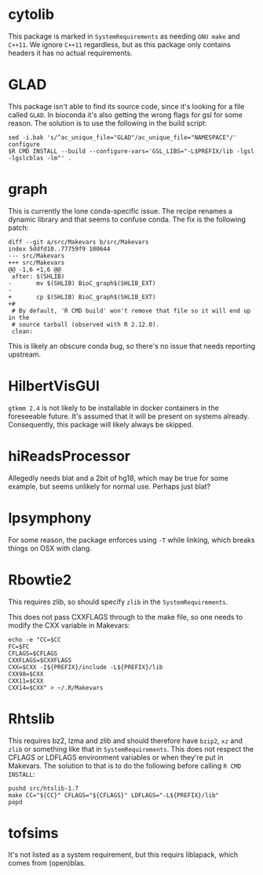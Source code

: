 # cytolib

This package is marked in `SystemRequirements` as needing `GNU make` and `C++11`. We ignore `C++11` regardless, but as this package only contains headers it has no actual requirements.

# GLAD

This package isn't able to find its source code, since it's looking for a file called `GLAD`. In bioconda it's also getting the wrong flags for gsl for some reason. The solution is to use the following in the build script:

    sed -i.bak 's/^ac_unique_file="GLAD"/ac_unique_file="NAMESPACE"/' configure
    $R CMD INSTALL --build --configure-vars='GSL_LIBS="-L$PREFIX/lib -lgsl -lgslcblas -lm"' .

# graph

This is currently the lone conda-specific issue. The recipe renames a dynamic library and that seems to confuse conda. The fix is the following patch:

    diff --git a/src/Makevars b/src/Makevars
    index 5ddfd10..77759f9 100644
    --- src/Makevars
    +++ src/Makevars
    @@ -1,6 +1,6 @@
     after: $(SHLIB)
    -       mv $(SHLIB) BioC_graph$(SHLIB_EXT)
    -
    +       cp $(SHLIB) BioC_graph$(SHLIB_EXT)
    +#
     # By default, 'R CMD build' won't remove that file so it will end up in the
     # source tarball (observed with R 2.12.0).
     clean:

This is likely an obscure conda bug, so there's no issue that needs reporting upstream.

# HilbertVisGUI

`gtkmm 2.4` is not likely to be installable in docker containers in the foreseeable future. It's assumed that it will be present on systems already. Consequently, this package will likely always be skipped.

# hiReadsProcessor

Allegedly needs blat and a 2bit of hg18, which may be true for some example, but seems unlikely for normal use. Perhaps just blat?

# lpsymphony

For some reason, the package enforces using `-T` while linking, which breaks things on OSX with clang.

# Rbowtie2

This requires zlib, so should specify `zlib` in the `SystemRequirements`.

This does not pass CXXFLAGS through to the make file, so one needs to modify the CXX variable in Makevars:

    echo -e "CC=$CC
    FC=$FC
    CFLAGS=$CFLAGS
    CXXFLAGS=$CXXFLAGS
    CXX=$CXX -I${PREFIX}/include -L${PREFIX}/lib
    CXX98=$CXX
    CXX11=$CXX
    CXX14=$CXX" > ~/.R/Makevars

# Rhtslib

This requires bz2, lzma and zlib and should therefore have `bzip2`, `xz` and `zlib` or something like that in `SystemRequirements`. This does not respect the CFLAGS or LDFLAGS environment variables or when they're put in Makevars. The solution to that is to do the following before calling `R CMD INSTALL`:

    pushd src/htslib-1.7
    make CC="${CC}" CFLAGS="${CFLAGS}" LDFLAGS="-L${PREFIX}/lib"
    popd

# tofsims

It's not listed as a system requirement, but this requirs liblapack, which comes from (open)blas.
